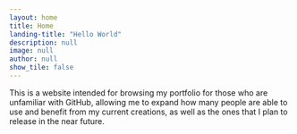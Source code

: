 ```yaml
---
layout: home
title: Home
landing-title: "Hello World"
description: null
image: null
author: null
show_tile: false
---
```


This is a website intended for browsing my portfolio for those who are unfamiliar with GitHub, allowing me to expand how many people are able to use and benefit from my current creations, as well as the ones that I plan to release in the near future.
